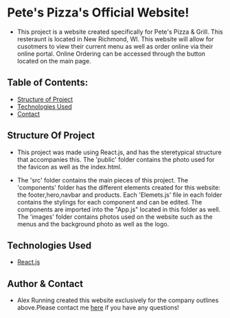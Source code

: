 # Pete's Pizza's Official Website! 

- This project is a website created specifically for Pete's Pizza & Grill. This resteraunt is located in New Richmond, WI. This website will allow for cusotmers to view their current menu as well as order online via their online portal. Online Ordering can be accessed through the button located on the main page. 

## Table of Contents:
- [Structure of Project](#Structure)
- [Technologies Used](#Technologies)
- [Contact](#Contact)


## Structure Of Project
- This project was made using React.js, and has the steretypical structure that accompanies this. The 'public' folder contains the photo used for the favicon as well as the index.html.

- The 'src' folder contains the main pieces of this project. The 'components' folder has the different elements created for this website: the footer,hero,navbar and products. Each 'Elemets.js' file in each folder contains the stylings for each component and can be edited. The components are imported into the "App.js" located in this folder as well. The 'images' folder contains photos used on the website such as the menus and the background photo as well as the logo.


## Technologies Used
- [React.js](https://reactjs.org/)

 ## Author & Contact

 * Alex Running created this website exclusively for the company outlines above.Please contact me [here](mailto:alexjrunning@gmail.com) if you have any questions! 